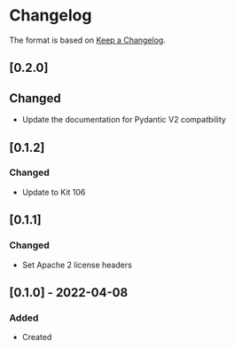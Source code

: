 # Changelog
The format is based on [Keep a Changelog](https://keepachangelog.com/en/1.0.0/).

## [0.2.0]
## Changed
- Update the documentation for Pydantic V2 compatbility

## [0.1.2]
### Changed
- Update to Kit 106

## [0.1.1]
### Changed
- Set Apache 2 license headers

## [0.1.0] - 2022-04-08
### Added
- Created
